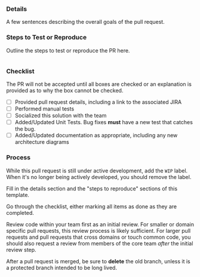 ### Details

A few sentences describing the overall goals of the pull request.

### Steps to Test or Reproduce

Outline the steps to test or reproduce the PR here.
```
```

### Checklist
The PR will not be accepted until all boxes are checked or an
explanation is provided as to why the box cannot be checked.

- [ ] Provided pull request details, including a link to the associated JIRA
- [ ] Performed manual tests
- [ ] Socialized this solution with the team
- [ ] Added/Updated Unit Tests. Bug fixes **must** have a new test that catches the bug.
- [ ] Added/Updated documentation as appropriate, including any new architecture diagrams

### Process

While this pull request is still under active development, add the
`WIP` label.  When it's no longer being actively developed, you
should remove the label.

Fill in the details section and the "steps to reproduce" sections of this template.

Go through the checklist, either marking all items as done as they are completed.

Review code within your team first as an initial review.  For smaller or
domain specific pull requests, this review process is likely sufficient.
For larger pull requests and pull requests that cross domains or touch
common code, you should also request a review from members of the
core team *after* the initial review step.

After a pull request is merged, be sure to **delete** the old branch, unless it is a protected branch intended to be long lived.
